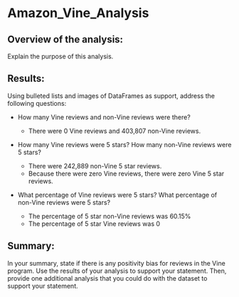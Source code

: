 # Amazon_Vine_Analysis

## Overview of the analysis: 
Explain the purpose of this analysis.

## Results: 
Using bulleted lists and images of DataFrames as support, address the following questions:

- How many Vine reviews and non-Vine reviews were there?
  - There were 0 Vine reviews and 403,807 non-Vine reviews.

- How many Vine reviews were 5 stars? How many non-Vine reviews were 5 stars?
  - There were 242,889 non-Vine 5 star reviews.
  - Because there were zero Vine reviews, there were zero Vine 5 star reviews.

- What percentage of Vine reviews were 5 stars? What percentage of non-Vine reviews were 5 stars?
  - The percentage of 5 star non-Vine reviews was 60.15%
  - The percentage of 5 star Vine reviews was 0


## Summary: 
In your summary, state if there is any positivity bias for reviews in the Vine program. Use the results of your analysis to support your statement. Then, provide one additional analysis that you could do with the dataset to support your statement.
